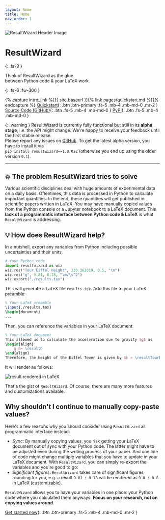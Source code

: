 ```yaml
---
layout: home
title: Home
nav_order: 1
---
```

<div>
    <img src="https://github.com/resultwizard/ResultWizard/assets/37160523/cf0ccf2c-f110-42a4-a6f6-5d29c51466b8"
        alt="ResultWizard Header Image">
</div>

# ResultWizard
{: .fs-9 }

Think of ResultWizard as the glue<br>
between Python code & your LaTeX work.
<!-- Intelligent interface between Python-computed values<br>and your LaTeX work. -->
{: .fs-6 .fw-300 }

{% capture intro_link %}{{ site.baseurl }}{% link pages/quickstart.md %}{% endcapture %}
[Quickstart]({{intro_link}}){: .btn .btn-primary .fs-5 .mb-4 .mb-md-0 .mr-2 }
[Source Code (GitHub)](https://github.com/resultwizard/ResultWizard){: .btn .fs-5 .mb-4 .mb-md-0 }
[PyPI](https://pypi.org/project/resultwizard/){: .btn .fs-5 .mb-4 .mb-md-0 }


{: .warning }
ResultWizard is currently fully functional but still in its **alpha stage**, i.e. the API might change. We're happy to receive your feedback until the first stable release.
<br>Please report any issues on [GitHub](https://github.com/resultwizard/ResultWizard/issues). To get the latest alpha version, you have to install it via
<br>`pip install resultwizard==1.0.0a2` (otherwise you end up using the older version `0.1`).

---


## 💥 The problem ResultWizard tries to solve

Various scientific disciplines deal with huge amounts of experimental data on a daily basis. Oftentimes, this data is processed in Python to calculate important quantities. In the end, these quantities will get published in scientific papers written in LaTeX. You may have manually copied values from the Python console or a Jupyter notebook to a LaTeX document. This **lack of a programmatic interface between Python code & LaTeX** is what `ResultWizard` is addressing.

## 💡 How does ResultWizard help?

In a nutshell, export any variables from Python including possible uncertainties and their units.

```py
# Your Python code
import resultwizard as wiz
wiz.res("Tour Eiffel Height", 330.362019, 0.5, "\m")
wiz.res("g", 9.81, 0.78, "\m/\s^2")
wiz.export("./results.tex")
```

This will generate a LaTeX file `results.tex`. Add this file to your LaTeX preamble:

```latex
% Your LaTeX preamble
\input{./results.tex}
\begin{document}
...
```

Then, you can reference the variables in your LaTeX document:

```latex
% Your LaTeX document
This allowed us to calculate the acceleration due to gravity $g$ as
\begin{align}
    g &= \resultG
\end{align}
Therefore, the height of the Eiffel Tower is given by $h = \resultTourEiffelHeight$.
```

It will render as follows:

![result rendered in LaTeX](https://github.com/resultwizard/ResultWizard/assets/37160523/d2b5fcce-fa99-4b6f-b32a-26125e5c6d9b)


That's the gist of `ResultWizard`. Of course, there are many more features and customizations available.


## Why shouldn't I continue to manually copy-paste values?

Here's a few reasons why you should consider using `ResultWizard` as programmatic interface instead:

- _Sync_: By manually copying values, you risk getting your LaTeX document out of sync with your Python code. The latter might have to be adjusted even during the writing process of your paper. And one line of code might change multiple variables that you have to update in your LaTeX document. With `ResultWizard`, you can simply re-export the variables and you're good to go:
- _Significant figures_: `ResultWizard` takes care of significant figures rounding for you, e.g. a result `9.81 ± 0.78` will be rendered as `9.8 ± 0.8` in LaTeX (customizable).

`ResultWizard` allows you to have your variables in one place: your Python code where you calculated them anyways. **Focus on your research, not on copying values around**. 

[Get started now]({{intro_link}}){: .btn .btn-primary .fs-5 .mb-4 .mb-md-0 .mr-2 }
